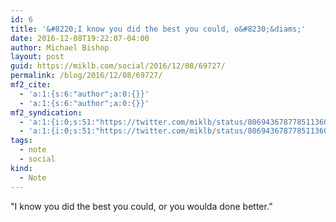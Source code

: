 ```yaml
---
id: 6
title: '&#8220;I know you did the best you could, o&#8230;&diams;'
date: 2016-12-08T19:22:07-04:00
author: Michael Bishop
layout: post
guid: https://miklb.com/social/2016/12/08/69727/
permalink: /blog/2016/12/08/69727/
mf2_cite:
  - 'a:1:{s:6:"author";a:0:{}}'
  - 'a:1:{s:6:"author";a:0:{}}'
mf2_syndication:
  - 'a:1:{i:0;s:51:"https://twitter.com/miklb/status/806943678778511360";}'
  - 'a:1:{i:0;s:51:"https://twitter.com/miklb/status/806943678778511360";}'
tags:
  - note
  - social
kind:
  - Note
---
```

<p>"I know you did the best you could, or you woulda done better.”</p>